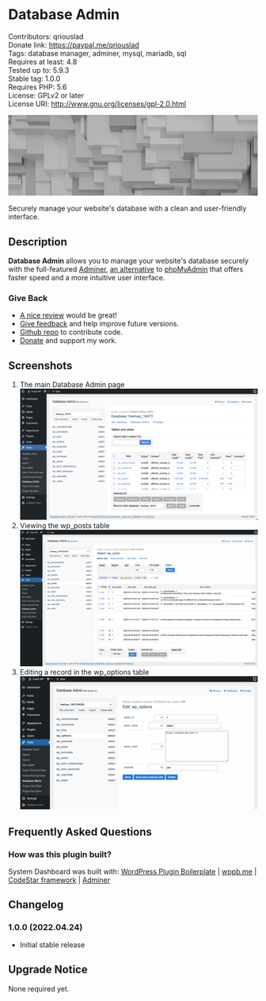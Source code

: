 # Database Admin

Contributors: qriouslad  
Donate link: https://paypal.me/qriouslad  
Tags: database manager, adminer, mysql, mariadb, sql  
Requires at least: 4.8  
Tested up to: 5.9.3  
Stable tag: 1.0.0  
Requires PHP: 5.6  
License: GPLv2 or later  
License URI: http://www.gnu.org/licenses/gpl-2.0.html

![](.wordpress-org/banner-772x250.png)

Securely manage your website's database with a clean and user-friendly interface.

## Description

**Database Admin** allows you to manage your website's database securely with the full-featured [Adminer](https://www.adminer.org/), [an alternative](https://www.adminer.org/en/phpmyadmin/) to [phpMyAdmin](https://www.phpmyadmin.net/) that offers faster speed and a more intuitive user interface. 

### Give Back

* [A nice review](https://wordpress.org/plugins/database-admin/#reviews) would be great!
* [Give feedback](https://wordpress.org/support/plugin/database-admin/) and help improve future versions.
* [Github repo](https://github.com/qriouslad/database-admin) to contribute code.
* [Donate](https://paypal.me/qriouslad) and support my work.

## Screenshots

1. The main Database Admin page
   ![The main Database Admin page](.wordpress-org/screenshot-1.png)
2. Viewing the wp_posts table
   ![Viewing the wp_posts table](.wordpress-org/screenshot-2.png)
3. Editing a record in the wp_options table
   ![Editing a record in the wp_options table](.wordpress-org/screenshot-3.png)

## Frequently Asked Questions

### How was this plugin built?

System Dashboard was built with: [WordPress Plugin Boilerplate](https://github.com/devinvinson/WordPress-Plugin-Boilerplate/) | [wppb.me](https://wppb.me/) | [CodeStar framework](https://github.com/Codestar/codestar-framework) | [Adminer](https://www.adminer.org/)

## Changelog

### 1.0.0 (2022.04.24)

* Initial stable release

## Upgrade Notice

None required yet.